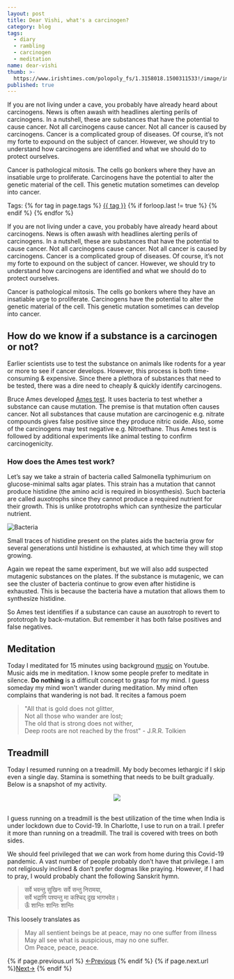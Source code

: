 ```yaml
---
layout: post
title: Dear Vishi, what's a carcinogen?
category: blog
tags:
  - diary
  - rambling
  - carcinogen
  - meditation
name: dear-vishi
thumb: >-
  https://www.irishtimes.com/polopoly_fs/1.3158018.1500311533!/image/image.jpg_gen/derivatives/box_620_330/image.jpg
published: true
---
```


<p>If you are not living under a cave, you probably have already heard about carcinogens. News is often awash with headlines alerting perils of carcinogens. In a nutshell, these are substances that have the potential to cause cancer. Not all carcinogens cause cancer. Not all cancer is caused by carcinogens. Cancer is a complicated group of diseases. Of course, it’s not my forte to expound on the subject of cancer. However, we should try to understand how carcinogens are identified and what we should do to protect ourselves.</p>

Cancer is pathological mitosis. The cells go bonkers where they have an insatiable urge to proliferate. Carcinogens have the potential to alter the genetic material of the cell. This genetic mutation sometimes can develop into cancer.<!-- truncate_here -->
<p>Tags: {% for tag in page.tags %} <a class="mytag" href="/tag/{{ tag }}" title="View posts tagged with &quot;{{ tag }}&quot;">{{ tag }}</a>  {% if forloop.last != true %} {% endif %} {% endfor %} </p>

If you are not living under a cave, you probably have already heard about carcinogens. News is often awash with headlines alerting perils of carcinogens. In a nutshell, these are substances that have the potential to cause cancer. Not all carcinogens cause cancer. Not all cancer is caused by carcinogens. Cancer is a complicated group of diseases. Of course, it’s not my forte to expound on the subject of cancer. However, we should try to understand how carcinogens are identified and what we should do to protect ourselves.

Cancer is pathological mitosis. The cells go bonkers where they have an insatiable urge to proliferate. Carcinogens have the potential to alter the genetic material of the cell. This genetic mutation sometimes can develop into cancer.

## How do we know if a substance is a carcinogen or not?

Earlier scientists use to test the substance on animals like rodents for a year or more to see if cancer develops. However, this process is both time-consuming & expensive. Since there a plethora of substances that need to be tested, there was a dire need to cheaply & quickly identify carcinogens.

Bruce Ames developed [Ames test](https://en.wikipedia.org/wiki/Ames_test). It uses bacteria to test whether a substance can cause mutation. The premise is that mutation often causes cancer. Not all substances that cause mutation are carcinogenic e.g. nitrate compounds gives false positive since they produce nitric oxide. Also, some of the carcinogens may test negative e.g. Nitroethane. Thus Ames test is followed by additional experiments like animal testing to confirm carcinogenicity.

### How does the Ames test work?

Let’s say we take a strain of bacteria called Salmonella typhimurium on glucose-minimal salts agar plates. This strain has a mutation that cannot produce histidine (the amino acid is required in biosynthesis). Such bacteria are called auxotrophs since they cannot produce a required nutrient for their growth. This is unlike prototrophs which can synthesize the particular nutrient.

![Bacteria](https://cdn.britannica.com/24/123224-004-C1A4B848/Salmonella-typhimurium.jpg)

Small traces of histidine present on the plates aids the bacteria grow for several generations until histidine is exhausted, at which time they will stop growing.

Again we repeat the same experiment, but we will also add suspected mutagenic substances on the plates. If the substance is mutagenic, we can see the cluster of bacteria continue to grow even after histidine is exhausted. This is because the bacteria have a mutation that allows them to synthesize histidine.

So Ames test identifies if a substance can cause an auxotroph to revert to prototroph by back-mutation. But remember it has both false positives and false negatives.

## Meditation

Today I meditated for 15 minutes using background [music](https://www.youtube.com/watch?v=WZKW2Hq2fks&list=LL&index=1) on Youtube. Music aids me in meditation. I know some people prefer to meditate in silence. **Do nothing** is a difficult concept to grasp for my mind. I guess someday my mind won't wander during meditation. My mind often complains that wandering is not bad. It recites a famous poem


> "All that is gold does not glitter,<br />
> Not all those who wander are lost;<br />
> The old that is strong does not wither,<br />
> Deep roots are not reached by the frost" - J.R.R. Tolkien


## Treadmill


Today I resumed running on a treadmill. My body becomes lethargic if I skip even a single day. Stamina is something that needs to be built gradually. Below is a snapshot of my activity.

<center>
<a target="_blank" href="https://connect.garmin.com/modern/activity/6874324160">
<img src="https://i.imgur.com/Wx29yMH.png">
</a>
</center>
<br>

I guess running on a treadmill is the best utilization of the time when India is under lockdown due to Covid-19. In Charlotte, I use to run on a trail. I prefer it more than running on a treadmill. The trail is covered with trees on both sides.

We should feel privileged that we can work from home during this Covid-19 pandemic. A vast number of people probably don’t have that privilege. I am not religiously inclined & don’t prefer dogmas like praying. However, if I had to pray, I would probably chant the following Sanskrit hymn.

> सर्वे भवन्तु सुखिनः सर्वे सन्तु निरामया,<br/>
> सर्वे भद्राणि पश्यन्तु मा कश्चिद् दुख भागभवेत।<br/>
> ऊँ शान्तिः शान्तिः शान्तिः <br/>

This loosely translates as

> May all sentient beings be at peace, may no one suffer from illness <br/>
> May all see what is auspicious, may no one suffer. <br/>
> Om Peace, peace, peace.

<nav class="pagination clear" style="padding-bottom:20px;">
{% if page.previous.url %} <a class="prev-item" href="{{page.previous.url}}" title="Previous Post: {{page.previous.title}}">&larr;Previous</a>   {% endif %}  {% if page.next.url %}<a class="next-item" href="{{page.next.url}}" title="Next Post: {{page.next.title}}">Next&rarr;</a>         {% endif %}
</nav>
